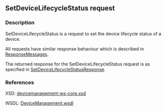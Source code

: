 ## SetDeviceLifecycleStatus request

### Description
SetDeviceLifecycleStatus is a request to set the device lifecycle status of a device. 

All requests have similar response behaviour which is described in [ResponseMessages](./ResponseMessages.md).

The returned response for the SetDeviceLifecycleStatus request is as specified in [SetDeviceLifecycleStatusResponse](SetDeviceLifecycleStatusResponse.md).

### References

XSD: [devicemanagement-ws-core.xsd](https://github.com/OSGP/Shared/blob/development/osgp-ws-core/src/main/resources/schemas/devicemanagement-ws-core.xsd)

WSDL: [DeviceManagement.wsdl](https://github.com/OSGP/Shared/blob/development/osgp-ws-core/src/main/resources/DeviceManagement.wsdl)
